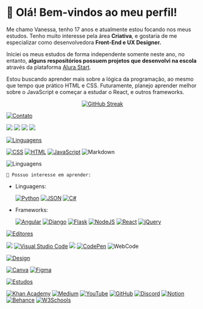 <h1>👋 Olá! Bem-vindos ao meu perfil!</h1>

<p>Me chamo Vanessa, tenho 17 anos e atualmente estou focando nos meus estudos. Tenho muito interesse pela área <strong>Criativa</strong>, e gostaria de me especializar como desenvolvedora <strong>Front-End e UX Designer.</strong></p>

<p>Iniciei os meus estudos de forma independente somente neste ano, no entanto, <strong>alguns respositórios possuem projetos que desenvolvi na escola</strong> através da plataforma <a href="https://www.startalura.com.br/">Alura Start</a>.</p>

<p>Estou buscando aprender mais sobre a lógica da programação, ao mesmo que tempo que prático HTML e CSS. Futuramente, planejo aprender melhor sobre o JavaScript e começar a estudar o React, e outros frameworks. </p>

<section align="center">
 
[![GitHub Streak](https://streak-stats.demolab.com?user=Vanessa-Girliem&theme=meta-dark&hide_border=falso&border_radius=6&short_numbers=falso)](https://git.io/streak-stats)
</section>

<div> 

[![Contato](https://readme-typing-svg.demolab.com?font=Fira+Code&pause=1000&center=falso&vCenter=falso&repeat=verdadeiro&random=falso&width=435&lines=%F0%9F%93%AB+Contato)](https://git.io/typing-svg)
 
  <a href="https://www.linkedin.com/in/vanessa-leite-22a28a2b1" target="_blank"><img src="https://custom-icon-badges.demolab.com/badge/LinkedIn-0A66C2?logo=linkedin-white&logoColor=fff" target="_blank"></a> 
  <a href = "mailto: vanessabsleite173@gmail.com"><img src="https://img.shields.io/badge/Gmail-D14836?logo=gmail&logoColor=white" target="_blank"></a>
  <a href = "https://profile.indeed.com/?hl=pt_BR&co=BR&from=gnav-menu-homepage)"><img src="https://img.shields.io/badge/Indeed-003A9B?logo=indeed&logoColor=fff" target="_blank"></a>
  <a href = "https://www.glassdoor.com.br/member/profile" target="_blank"><img src="https://img.shields.io/badge/Glassdoor-%2300A162?style=flat&logo=Glassdoor&logoColor=%23b2fd9c" target="_blank"></a>

  
</div>

<div> 
 
[![Linguagens](https://readme-typing-svg.demolab.com?font=Fira+Code&pause=1000&center=falso&vCenter=falso&repeat=verdadeiro&random=falso&width=435&lines=%F0%9F%91%A9%E2%80%8D%F0%9F%92%BB+Linguagens+de+Programa%C3%A7%C3%A3o)](https://git.io/typing-svg)

[![CSS](https://img.shields.io/badge/CSS-1572B6?logo=css3&logoColor=fff)](#)  [![HTML](https://img.shields.io/badge/HTML-%23E34F26.svg?logo=html5&logoColor=white)](#) 
[![JavaScript](https://img.shields.io/badge/JavaScript-F7DF1E?logo=javascript&logoColor=000)](#) ![Markdown](https://img.shields.io/badge/Markdown-%23000000?style=flat&logo=Markdown)
 
![Linguagens](https://github-readme-stats.vercel.app/api/top-langs/?username=vanessa-girliem&icons=true&theme=dark&layout=compact)

<code>🎯 Possuo interesse em aprender: </code>
<ul>
 <li>Linguagens:</li>
 <p></p>
 
 [![Python](https://img.shields.io/badge/Python-3776AB?logo=python&logoColor=fff)](#) [![JSON](https://img.shields.io/badge/JSON-000?logo=json&logoColor=fff)](#) [![C#](https://custom-icon-badges.demolab.com/badge/C%23-%23239120.svg?logo=cshrp&logoColor=white)](#)
 
 <li>Frameworks:</li>
 <p></p>
 
 [![Angular](https://img.shields.io/badge/Angular-%23DD0031.svg?logo=angular&logoColor=white)](#) [![Django](https://img.shields.io/badge/Django-%23092E20.svg?logo=django&logoColor=white)](#) [![Flask](https://img.shields.io/badge/Flask-000?logo=flask&logoColor=fff)](#) [![NodeJS](https://img.shields.io/badge/Node.js-6DA55F?logo=node.js&logoColor=white)](#) [![React](https://img.shields.io/badge/React-%2320232a.svg?logo=react&logoColor=%2361DAFB)](#) [![jQuery](https://img.shields.io/badge/jQuery-0769AD?logo=jquery&logoColor=fff)](#)
</ul>

</div> 

<div> 

[![Editores](https://readme-typing-svg.demolab.com?font=Fira+Code&pause=1000&center=falso&vCenter=falso&repeat=verdadeiro&random=falso&width=435&lines=%F0%9F%93%91Editores+de+C%C3%B3digo)](https://git.io/typing-svg)

<a href="https://scratch.mit.edu/users/Nessabsl42" target="_blank"><img src="https://img.shields.io/badge/Scratch-4D97FF?logo=scratch&logoColor=fff" target="_blank"></a> 
[![Visual Studio Code](https://custom-icon-badges.demolab.com/badge/Visual%20Studio%20Code-0078d7.svg?logo=vsc&logoColor=white)](#) <a href="https://editor.p5js.org/Nessabsl42_/sketches" target="_blank"><img src="https://img.shields.io/badge/P5.js-black?style=flat&logo=p5dotjs" target="_blank"></a> 
[![CodePen](https://img.shields.io/badge/CodePen-white?&logo=codepen&logoColor=black)](#) ![WebCode](https://img.shields.io/badge/WebCode_-_Aplicativo%20Mobile-black?labelColor=red)


</div> 

<div> 

[![Design](https://readme-typing-svg.demolab.com?font=Fira+Code&pause=1000&center=falso&vCenter=falso&repeat=verdadeiro&random=falso&width=435&lines=%F0%9F%8E%A8+Programas+de+Design)](https://git.io/typing-svg)

[![Canva](https://img.shields.io/badge/Canva-%2300C4CC.svg?&logo=Canva&logoColor=white)](#)  [![Figma](https://img.shields.io/badge/Figma-F24E1E?logo=figma&logoColor=white)](#)

</div> 

<div>

[![Estudos](https://readme-typing-svg.demolab.com?font=Fira+Code&pause=1000&center=falso&vCenter=falso&repeat=verdadeiro&random=falso&width=435&lines=%F0%9F%93%9A+Estudo+atrav%C3%A9s%3A+)](https://git.io/typing-svg) 

[![Khan Academy](https://img.shields.io/badge/Khan%20Academy-14BF96?logo=khanacademy&logoColor=fff)](#) [![Medium](https://img.shields.io/badge/Medium-black?logo=medium&logoColor=white)](#) 
[![YouTube](https://img.shields.io/badge/YouTube-%23FF0000.svg?logo=YouTube&logoColor=white)](#) [![GitHub](https://img.shields.io/badge/GitHub-%23121011.svg?logo=github&logoColor=white)](#) [![Discord](https://img.shields.io/badge/Discord-%235865F2.svg?&logo=discord&logoColor=white)](#) [![Notion](https://img.shields.io/badge/Notion-000?logo=notion&logoColor=fff)](#) [![Behance](https://img.shields.io/badge/Behance-0054F7?logo=behance&logoColor=white)](#) [![W3Schools](https://img.shields.io/badge/W3Schools-04AA6D?logo=w3schools&logoColor=fff)](#)

</div>
